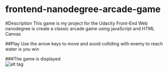 frontend-nanodegree-arcade-game
===============================

#Description
This game is my project for the Udacity Front-End Web nanodegree 
is create a classic arcade game using javaScript and HTML Canvas

##Play
Use the arrow keys to move and avoid colliding with enemy to reach water is you win

###The game is displayed  
![alt tag]()
